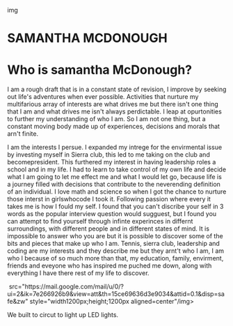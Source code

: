 img<!DOCTYPE html>
<html>
<body>
<h1>SAMANTHA MCDONOUGH</h1>
<h1>Who is samantha McDonough?</h1>
<p> I am a rough draft that is in a constant state of revision, I improve by seeking out life's adventures when ever possible.  Activities that nurture my multifarious array of interests are what drives me but there isn't one thing that I am and what drives me isn't always perdictable. I leap at opurtonities to further my understanding of who I am. So I am not one thing, but a constant moving body made up of experiences, decisions and morals that arn't finite.
<p>I am the interests I persue.  I expanded my intrege for the envirmental issue by investing myself in Sierra club, this led to me taking on the club and becomepresident.  This furthered my interest in having leadership roles a school and in my life.  I had to learn to take control of my own life and decide what I am going to let me effect me and what I would let go, because life is a journey filled with decisions that contribute to the neverending definition of an individual.  I love math and science so when I got the chance to nurture those interst in girlswhocode I took it. Following passion where every it takes me is how I fould my self.  I found that you can't discribe your self in 3 words as the popular interview question would sugguest, but I found you can attempt to find yourself through infinte experinces in differnt surroundings, with different people and in different states of mind.  It is impossible to answer who you are but it is possible to discover some of the bits and pieces that make up who I am.  Tennis, sierra club, leadership and coding are my interests and they describe me but they arnt't who I am, I am who I because of so much more than that, my education, family, envirment, friends and eveyone who has inspired me puched me down, along with everything I have there rest of my life to discover.</p>
<img> src="https://mail.google.com/mail/u/0/?ui=2&ik=7e266926b9&view=att&th=15ce69636d3e9034&attid=0.1&disp=safe&zw" style="width1200px;height;1200px aligned=center"/img>
<P>We built to circut to light up LED lights.</P>
